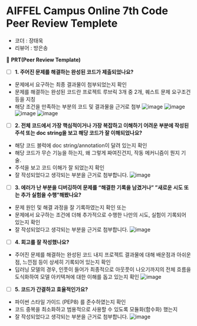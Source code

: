 # AIFFEL Campus Online 7th Code Peer Review Templete

- 코더 : 장태욱
- 리뷰어 : 방은송



🔑 **PRT(Peer Review Template)**

- [ ] **1. 주어진 문제를 해결하는 완성된 코드가 제출되었나요?**
- 문제에서 요구하는 최종 결과물이 첨부되었는지 확인
- 문제를 해결하는 완성된 코드란 프로젝트 루브릭 3개 중 2개,
퀘스트 문제 요구조건 등을 지칭
- 해당 조건을 만족하는 부분의 코드 및 결과물을 근거로 첨부
  ![image](https://github.com/Eunssong/quest/assets/134351442/63228429-2eac-453a-b37e-4830e2482063)
  ![image](https://github.com/Eunssong/quest/assets/134351442/8b59ad0a-de12-4632-b260-b056155713cf)
  ![image](https://github.com/Eunssong/quest/assets/134351442/1a6cf91c-bfc8-425e-a7d4-6fdec4ece0f2)
  ![image](https://github.com/Eunssong/quest/assets/134351442/94cc849f-92eb-4ae9-9ea5-0b37eb6e82e3)


- [ ] **2. 전체 코드에서 가장 핵심적이거나 가장 복잡하고 이해하기 어려운 부분에 작성된
주석 또는 doc string을 보고 해당 코드가 잘 이해되었나요?**
- 해당 코드 블럭에 doc string/annotation이 달려 있는지 확인
- 해당 코드가 무슨 기능을 하는지, 왜 그렇게 짜여진건지, 작동 메커니즘이 뭔지 기술.
- 주석을 보고 코드 이해가 잘 되었는지 확인
- 잘 작성되었다고 생각되는 부분을 근거로 첨부합니다.
  ![image](https://github.com/Eunssong/quest/assets/134351442/2008463d-98c8-4978-a05b-d05eebac8f94)


- [ ] **3. 에러가 난 부분을 디버깅하여 문제를 “해결한 기록을 남겼거나”
”새로운 시도 또는 추가 실험을 수행”해봤나요?**
- 문제 원인 및 해결 과정을 잘 기록하였는지 확인 또는
- 문제에서 요구하는 조건에 더해 추가적으로 수행한 나만의 시도,
실험이 기록되어 있는지 확인
- 잘 작성되었다고 생각되는 부분을 근거로 첨부합니다.
![image](https://github.com/Eunssong/quest/assets/134351442/3fbce53c-9186-427c-b49c-c8b65795bca3)

- [ ] **4. 회고를 잘 작성했나요?**
- 주어진 문제를 해결하는 완성된 코드 내지 프로젝트 결과물에 대해
배운점과 아쉬운점, 느낀점 등이 상세히 기록되어 있는지 확인
- 딥러닝 모델의 경우,
인풋이 들어가 최종적으로 아웃풋이 나오기까지의 전체 흐름을 도식화하여
모델 아키텍쳐에 대한 이해를 돕고 있는지 확인
![image](https://github.com/Eunssong/quest/assets/134351442/e7b0e321-be71-4a8b-933e-297c5ba1f445)

- [ ] **5. 코드가 간결하고 효율적인가요?**
- 파이썬 스타일 가이드 (PEP8) 를 준수하였는지 확인
- 코드 중복을 최소화하고 범용적으로 사용할 수 있도록 모듈화(함수화) 했는지
- 잘 작성되었다고 생각되는 부분을 근거로 첨부합니다.
![image](https://github.com/Eunssong/quest/assets/134351442/1c4f3001-6695-4222-a9d1-41c76561d04a)
